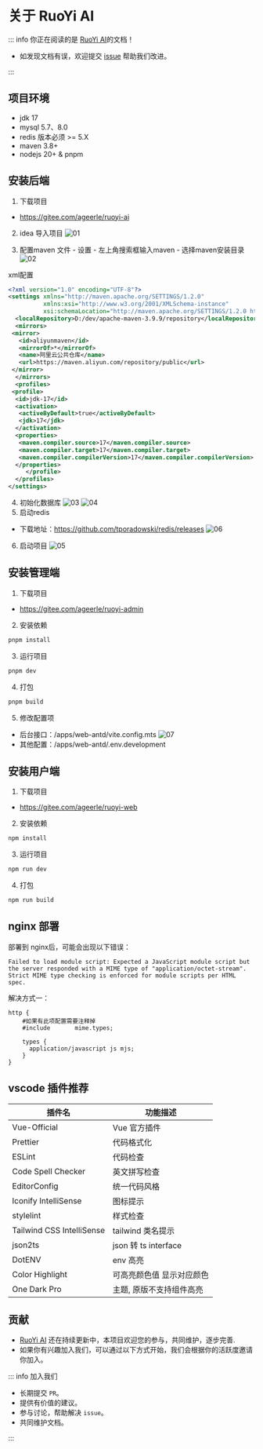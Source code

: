 # 关于 RuoYi AI

::: info 你正在阅读的是 [RuoYi AI](https://gitee.com/ageerle/ruoyi-ai)的文档！

- 如发现文档有误，欢迎提交 [issue](https://gitee.com/ageerle/ruoyi-ai/issues) 帮助我们改进。


:::

## 项目环境
- jdk 17
- mysql 5.7、8.0
- redis 版本必须 >= 5.X
- maven 3.8+
- nodejs 20+ & pnpm

## 安装后端
1. 下载项目
- https://gitee.com/ageerle/ruoyi-ai

2. idea 导入项目
![01](/guide/image/01.png)

3. 配置maven
文件 - 设置 - 左上角搜索框输入maven - 选择maven安装目录
![02](/guide/image/02.png)

xml配置
```xml
<?xml version="1.0" encoding="UTF-8"?>
<settings xmlns="http://maven.apache.org/SETTINGS/1.2.0"
          xmlns:xsi="http://www.w3.org/2001/XMLSchema-instance"
          xsi:schemaLocation="http://maven.apache.org/SETTINGS/1.2.0 https://maven.apache.org/xsd/settings-1.2.0.xsd">
  <localRepository>D:/dev/apache-maven-3.9.9/repository</localRepository>
  <mirrors>
 <mirror>
   <id>aliyunmaven</id>
   <mirrorOf>*</mirrorOf>
   <name>阿里云公共仓库</name>
   <url>https://maven.aliyun.com/repository/public</url>
 </mirror>
  </mirrors>
  <profiles>
 <profile>
  <id>jdk-17</id>
  <activation>
   <activeByDefault>true</activeByDefault>
   <jdk>17</jdk>
  </activation>
  <properties>
   <maven.compiler.source>17</maven.compiler.source>
   <maven.compiler.target>17</maven.compiler.target>
   <maven.compiler.compilerVersion>17</maven.compiler.compilerVersion>
  </properties>
     </profile>
  </profiles>
</settings>
```

4. 初始化数据库
![03](/guide/image/03.png)
![04](/guide/image/04.png)
5. 启动redis
- 下载地址：https://github.com/tporadowski/redis/releases
![06](/guide/image/06.png)
6. 启动项目
![05](/guide/image/05.png)

## 安装管理端

1. 下载项目
- https://gitee.com/ageerle/ruoyi-admin
2. 安装依赖
```javascript
pnpm install
```
3. 运行项目
```javascript
pnpm dev
```
4. 打包
```javascript
pnpm build
```
5. 修改配置项
- 后台接口：/apps/web-antd/vite.config.mts
![07](/guide/image/07.png)
- 其他配置：/apps/web-antd/.env.development

## 安装用户端
1. 下载项目
- https://gitee.com/ageerle/ruoyi-web
2. 安装依赖
```javascript
npm install
```
3. 运行项目
```javascript
npm run dev
```
4. 打包
```javascript
npm run build
```

## nginx 部署
部署到 nginx后，可能会出现以下错误：
```
Failed to load module script: Expected a JavaScript module script but the server responded with a MIME type of "application/octet-stream". Strict MIME type checking is enforced for module scripts per HTML spec.
```
解决方式一：
```
http {
    #如果有此项配置需要注释掉
    #include       mime.types;

    types {
      application/javascript js mjs;
    }
}
```

## vscode 插件推荐
| 插件名 | 功能描述 |
| --- | --- |
| Vue-Official | Vue 官方插件 | 
| Prettier | 代码格式化 |
| ESLint | 	代码检查 |
| Code Spell Checker | 英文拼写检查 |
| EditorConfig | 	统一代码风格 |
| Iconify IntelliSense | 	图标提示 |
| stylelint | 样式检查 | 
| Tailwind CSS IntelliSense | tailwind 类名提示 |
| json2ts | 	json 转 ts interface |
| DotENV| 	env 高亮 |
| Color Highlight | 	可高亮颜色值 显示对应颜色 |
| One Dark Pro | 	主题, 原版不支持组件高亮 |
## 贡献

- [RuoYi AI](https://gitee.com/ageerle/ruoyi-ai) 还在持续更新中，本项目欢迎您的参与，共同维护，逐步完善.
- 如果你有兴趣加入我们，可以通过以下方式开始，我们会根据你的活跃度邀请你加入。

::: info 加入我们

- 长期提交 `PR`。
- 提供有价值的建议。
- 参与讨论，帮助解决 `issue`。
- 共同维护文档。

:::
